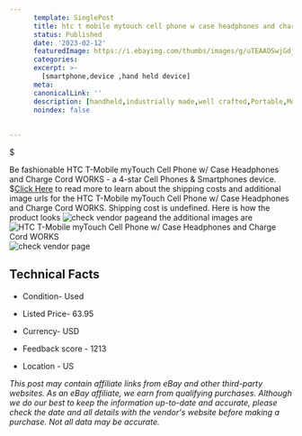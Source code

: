 ```yaml
---
      template: SinglePost
      title: htc t mobile mytouch cell phone w case headphones and charge cord works
      status: Published
      date: '2023-02-12'
      featuredImage: https://i.ebayimg.com/thumbs/images/g/uTEAAOSwjGdjjWHC/s-l225.jpg
      categories: 
      excerpt: >-
        [smartphone,device ,hand held device]
      meta:
      canonicalLink: ''
      description: [handheld,industrially made,well crafted,Portable,Mobile,Compact,Convenient,Lightweight,Maneuverable,Man-portable,Miniature,Carriable,Hand-held,Light,Holdable,Transportable,Mobile device,Pocket-sized,On-the-go,Wireless,Cordless,Compact size,Convenient size, smartphone,device ,hand held device]
      noindex: false
      
        
---
```

$

Be fashionable HTC T-Mobile myTouch Cell Phone w/ Case Headphones and Charge Cord WORKS - a 4-star Cell Phones & Smartphones device.
$[Click Here](https://www.ebay.com/itm/325450582211?hash=item4bc65dc8c3%3Ag%3AuTEAAOSwjGdjjWHC&mkevt=1&mkcid=1&mkrid=711-53200-19255-0&campid=%253CePNCampaignId%253E&customid=%253CreferenceId%253E&toolid=10049) to read more to learn about the shipping costs and additional image urls for the HTC T-Mobile myTouch Cell Phone w/ Case Headphones and Charge Cord WORKS. Shipping cost is undefined. Here is how the product looks ![check vendor page](https://i.ebayimg.com/thumbs/images/g/uTEAAOSwjGdjjWHC/s-l225.jpg)and the additional images are![HTC T-Mobile myTouch Cell Phone w/ Case Headphones and Charge Cord WORKS](https://i.ebayimg.com/images/g/uTEAAOSwjGdjjWHC/s-l1600.jpg)![check vendor page](https://origin-galleryplus.ebayimg.com/ws/web/325450582211_2_0_1/225x225.jpg,https://origin-galleryplus.ebayimg.com/ws/web/325450582211_3_0_1/225x225.jpg,https://origin-galleryplus.ebayimg.com/ws/web/325450582211_4_0_1/225x225.jpg,https://origin-galleryplus.ebayimg.com/ws/web/325450582211_5_0_1/225x225.jpg,https://origin-galleryplus.ebayimg.com/ws/web/325450582211_6_0_1/225x225.jpg,https://origin-galleryplus.ebayimg.com/ws/web/325450582211_7_0_1/225x225.jpg)



 ## Technical Facts 



     
      

 - Condition- Used 


      

 - Listed Price- 63.95 


      

 - Currency- USD 


      

 - Feedback score - 1213 


      

 - Location - US 


      
      

 *_This post may contain affiliate links from eBay and other third-party websites. As an eBay affiliate, we earn from qualifying purchases. Although we do our best to keep the information up-to-date and accurate, please check the date and all details with the vendor's website before making a purchase. Not all data may be accurate._*






